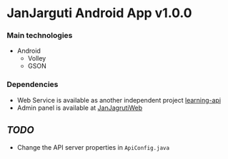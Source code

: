 # JanJarguti Android App v1.0.0

### Main technologies
* Android
    - Volley
    - GSON

### Dependencies
* Web Service is available as another independent project [learning-api](https://github.com/DivyeshVaghela/learning-api)
* Admin panel is available at [JanJagrutiWeb](https://github.com/DivyeshVaghela/JanJagrutiWeb)

## *TODO*
- Change the API server properties in ```ApiConfig.java```
